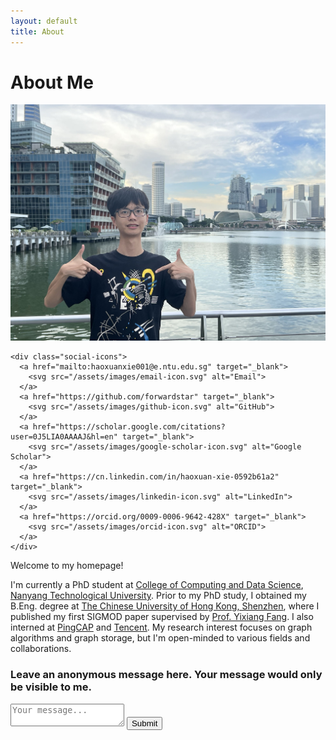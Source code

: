 ```yaml
---
layout: default
title: About
---
```


# About Me

<div class="about-container">
  <div class="left-side">
    <img src="/assets/images/profile_photo.jpg" alt="Haoxuan Xie" class="profile-photo">
    
    <div class="social-icons">
      <a href="mailto:haoxuanxie001@e.ntu.edu.sg" target="_blank">
        <svg src="/assets/images/email-icon.svg" alt="Email">
      </a>
      <a href="https://github.com/forwardstar" target="_blank">
        <svg src="/assets/images/github-icon.svg" alt="GitHub">
      </a>
      <a href="https://scholar.google.com/citations?user=0J5LIA0AAAAJ&hl=en" target="_blank">
        <svg src="/assets/images/google-scholar-icon.svg" alt="Google Scholar">
      </a>
      <a href="https://cn.linkedin.com/in/haoxuan-xie-0592b61a2" target="_blank">
        <svg src="/assets/images/linkedin-icon.svg" alt="LinkedIn">
      </a>
      <a href="https://orcid.org/0009-0006-9642-428X" target="_blank">
        <svg src="/assets/images/orcid-icon.svg" alt="ORCID">
      </a>
    </div>
  </div>
  <div class="right-side">
    <p>Welcome to my homepage!</p>
    <p>I'm currently a PhD student at <a href="https://www.ntu.edu.sg/computing">College of Computing and Data Science</a>, <a href="https://www.ntu.edu.sg/">Nanyang Technological University</a>. Prior to my PhD study, I obtained my B.Eng. degree at <a href="https://www.cuhk.edu.cn">The Chinese University of Hong Kong, Shenzhen</a>, where I published my first SIGMOD paper supervised by <a href="https://fangyixiang.github.io/">Prof. Yixiang Fang</a>. I also interned at <a href="https://www.pingcap.com/">PingCAP</a> and <a href="https://www.tencent.com/">Tencent</a>. My research interest focuses on graph algorithms and graph storage, but I'm open-minded to various fields and collaborations.</p>
  </div>
</div>

<div class="message-box">
  <h3>Leave an anonymous message here. Your message would only be visible to me.</h3>
  <form action="https://formspree.io/f/mpwadnky" method="POST">
    <textarea name="message" placeholder="Your message..."></textarea>
    <button type="submit">Submit</button>
  </form>
</div>
